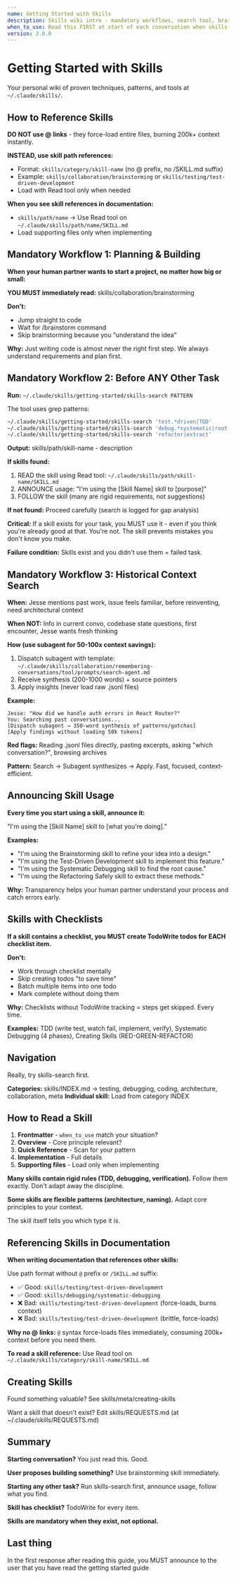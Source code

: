 ```yaml
---
name: Getting Started with Skills
description: Skills wiki intro - mandatory workflows, search tool, brainstorming triggers
when_to_use: Read this FIRST at start of each conversation when skills are active
version: 2.0.0
---
```


# Getting Started with Skills

Your personal wiki of proven techniques, patterns, and tools at `~/.claude/skills/`.

## How to Reference Skills

**DO NOT use @ links** - they force-load entire files, burning 200k+ context instantly.

**INSTEAD, use skill path references:**
- Format: `skills/category/skill-name` (no @ prefix, no /SKILL.md suffix)
- Example: `skills/collaboration/brainstorming` or `skills/testing/test-driven-development`
- Load with Read tool only when needed

**When you see skill references in documentation:**
- `skills/path/name` → Use Read tool on `~/.claude/skills/path/name/SKILL.md`
- Load supporting files only when implementing

## Mandatory Workflow 1: Planning & Building

**When your human partner wants to start a project, no matter how big or small:**

**YOU MUST immediately read:** skills/collaboration/brainstorming

**Don't:**
- Jump straight to code
- Wait for /brainstorm command
- Skip brainstorming because you "understand the idea"

**Why:** Just writing code is almost never the right first step. We always understand requirements and plan first.

## Mandatory Workflow 2: Before ANY Other Task

**Run:** `~/.claude/skills/getting-started/skills-search PATTERN`

The tool uses grep patterns:
```bash
~/.claude/skills/getting-started/skills-search 'test.*driven|TDD'
~/.claude/skills/getting-started/skills-search 'debug.*systematic|root.cause'
~/.claude/skills/getting-started/skills-search 'refactor|extract'
```

**Output:** skills/path/skill-name - description

**If skills found:**
1. READ the skill using Read tool: `~/.claude/skills/path/skill-name/SKILL.md`
2. ANNOUNCE usage: "I'm using the [Skill Name] skill to [purpose]"
3. FOLLOW the skill (many are rigid requirements, not suggestions)

**If not found:** Proceed carefully (search is logged for gap analysis)

**Critical:** If a skill exists for your task, you MUST use it - even if you think you're already good at that. You're not. The skill prevents mistakes you don't know you make.

**Failure condition:** Skills exist and you didn't use them = failed task.

## Mandatory Workflow 3: Historical Context Search

**When:** Jesse mentions past work, issue feels familiar, before reinventing, need architectural context

**When NOT:** Info in current convo, codebase state questions, first encounter, Jesse wants fresh thinking

**How (use subagent for 50-100x context savings):**
1. Dispatch subagent with template: `~/.claude/skills/collaboration/remembering-conversations/tool/prompts/search-agent.md`
2. Receive synthesis (200-1000 words) + source pointers
3. Apply insights (never load raw .jsonl files)

**Example:**
```
Jesse: "How did we handle auth errors in React Router?"
You: Searching past conversations...
[Dispatch subagent → 350-word synthesis of patterns/gotchas]
[Apply findings without loading 50k tokens]
```

**Red flags:** Reading .jsonl files directly, pasting excerpts, asking "which conversation?", browsing archives

**Pattern:** Search → Subagent synthesizes → Apply. Fast, focused, context-efficient.

## Announcing Skill Usage

**Every time you start using a skill, announce it:**

"I'm using the [Skill Name] skill to [what you're doing]."

**Examples:**
- "I'm using the Brainstorming skill to refine your idea into a design."
- "I'm using the Test-Driven Development skill to implement this feature."
- "I'm using the Systematic Debugging skill to find the root cause."
- "I'm using the Refactoring Safely skill to extract these methods."

**Why:** Transparency helps your human partner understand your process and catch errors early.

## Skills with Checklists

**If a skill contains a checklist, you MUST create TodoWrite todos for EACH checklist item.**

**Don't:**
- Work through checklist mentally
- Skip creating todos "to save time"
- Batch multiple items into one todo
- Mark complete without doing them

**Why:** Checklists without TodoWrite tracking = steps get skipped. Every time.

**Examples:** TDD (write test, watch fail, implement, verify), Systematic Debugging (4 phases), Creating Skills (RED-GREEN-REFACTOR)

## Navigation

Really, try skills-search first.

**Categories:** skills/INDEX.md → testing, debugging, coding, architecture, collaboration, meta
**Individual skill:** Load from category INDEX

## How to Read a Skill

1. **Frontmatter** - `when_to_use` match your situation?
2. **Overview** - Core principle relevant?
3. **Quick Reference** - Scan for your pattern
4. **Implementation** - Full details
5. **Supporting files** - Load only when implementing

**Many skills contain rigid rules (TDD, debugging, verification).** Follow them exactly. Don't adapt away the discipline.

**Some skills are flexible patterns (architecture, naming).** Adapt core principles to your context.

The skill itself tells you which type it is.

## Referencing Skills in Documentation

**When writing documentation that references other skills:**

Use path format without `@` prefix or `/SKILL.md` suffix:
- ✅ Good: `skills/testing/test-driven-development`
- ✅ Good: `skills/debugging/systematic-debugging`
- ❌ Bad: `skills/testing/test-driven-development` (force-loads, burns context)
- ❌ Bad: `skills/testing/test-driven-development` (brittle, force-loads)

**Why no @ links:** `@` syntax force-loads files immediately, consuming 200k+ context before you need them.

**To read a skill reference:** Use Read tool on `~/.claude/skills/category/skill-name/SKILL.md`

## Creating Skills

Found something valuable? See skills/meta/creating-skills

Want a skill that doesn't exist? Edit skills/REQUESTS.md (at ~/.claude/skills/REQUESTS.md)

## Summary

**Starting conversation?** You just read this. Good.

**User proposes building something?** Use brainstorming skill immediately.

**Starting any other task?** Run skills-search first, announce usage, follow what you find.

**Skill has checklist?** TodoWrite for every item.

**Skills are mandatory when they exist, not optional.**


## Last thing

In the first response after reading this guide, you MUST announce to the user that you have read the getting started guide
